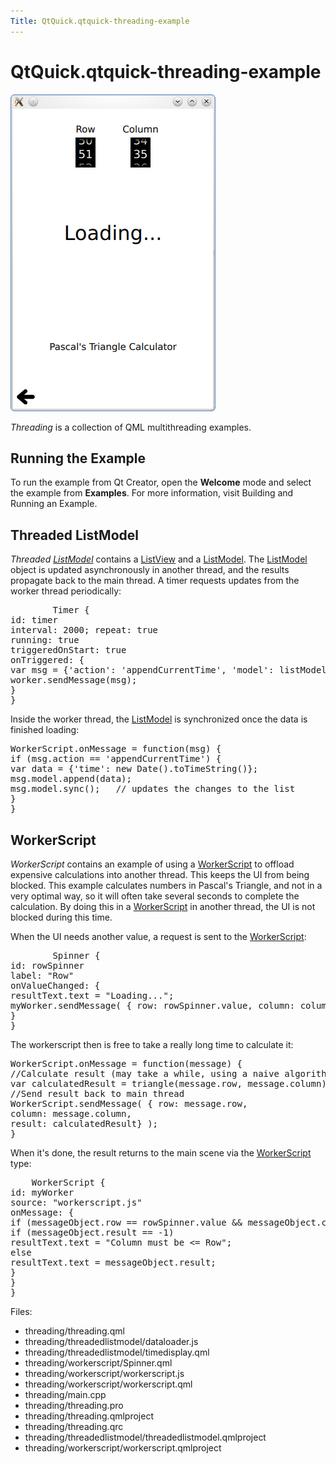 ```yaml
---
Title: QtQuick.qtquick-threading-example
---
```


# QtQuick.qtquick-threading-example

<span class="subtitle"></span>
<!-- $$$threading-description -->
<p class="centerAlign"><img src="../../../media/qml-threading-example.png" alt="" /></p><p><i>Threading</i> is a collection of QML multithreading examples.</p>
<h2 id="running-the-example">Running the Example</h2>
<p>To run the example from Qt Creator, open the <b>Welcome</b> mode and select the example from <b>Examples</b>. For more information, visit Building and Running an Example.</p>
<h2 id="threaded-listmodel">Threaded ListModel</h2>
<p><i>Threaded <a href="QtQuick.qtquick-modelviewsdata-modelview.md#listmodel">ListModel</a></i> contains a <a href="QtQuick.ListView.md">ListView</a> and a <a href="QtQuick.qtquick-modelviewsdata-modelview.md#listmodel">ListModel</a>. The <a href="QtQuick.qtquick-modelviewsdata-modelview.md#listmodel">ListModel</a> object is updated asynchronously in another thread, and the results propagate back to the main thread. A timer requests updates from the worker thread periodically:</p>
<pre class="qml">        <span class="type">Timer</span> {
<span class="name">id</span>: <span class="name">timer</span>
<span class="name">interval</span>: <span class="number">2000</span>; <span class="name">repeat</span>: <span class="number">true</span>
<span class="name">running</span>: <span class="number">true</span>
<span class="name">triggeredOnStart</span>: <span class="number">true</span>
<span class="name">onTriggered</span>: {
var <span class="name">msg</span> = {'action': <span class="string">'appendCurrentTime'</span>, 'model': <span class="name">listModel</span>};
<span class="name">worker</span>.<span class="name">sendMessage</span>(<span class="name">msg</span>);
}
}</pre>
<p>Inside the worker thread, the <a href="QtQuick.qtquick-modelviewsdata-modelview.md#listmodel">ListModel</a> is synchronized once the data is finished loading:</p>
<pre class="js"><span class="name">WorkerScript</span>.<span class="name">onMessage</span> <span class="operator">=</span> <span class="keyword">function</span>(<span class="name">msg</span>) {
<span class="keyword">if</span> (<span class="name">msg</span>.<span class="name">action</span> <span class="operator">==</span> <span class="string">'appendCurrentTime'</span>) {
var <span class="name">data</span> = {'time': new <span class="name">Date</span>().<span class="name">toTimeString</span>()};
<span class="name">msg</span>.<span class="name">model</span>.<span class="name">append</span>(<span class="name">data</span>);
<span class="name">msg</span>.<span class="name">model</span>.<span class="name">sync</span>();   <span class="comment">// updates the changes to the list</span>
}
}</pre>
<h2 id="workerscript">WorkerScript</h2>
<p><i>WorkerScript</i> contains an example of using a <a href="QtQuick.qtquick-threading-example.md#workerscript">WorkerScript</a> to offload expensive calculations into another thread. This keeps the UI from being blocked. This example calculates numbers in Pascal's Triangle, and not in a very optimal way, so it will often take several seconds to complete the calculation. By doing this in a <a href="QtQuick.qtquick-threading-example.md#workerscript">WorkerScript</a> in another thread, the UI is not blocked during this time.</p>
<p>When the UI needs another value, a request is sent to the <a href="QtQuick.qtquick-threading-example.md#workerscript">WorkerScript</a>:</p>
<pre class="qml">        <span class="type">Spinner</span> {
<span class="name">id</span>: <span class="name">rowSpinner</span>
<span class="name">label</span>: <span class="string">&quot;Row&quot;</span>
<span class="name">onValueChanged</span>: {
<span class="name">resultText</span>.<span class="name">text</span> <span class="operator">=</span> <span class="string">&quot;Loading...&quot;</span>;
<span class="name">myWorker</span>.<span class="name">sendMessage</span>( { row: <span class="name">rowSpinner</span>.<span class="name">value</span>, column: <span class="name">columnSpinner</span>.<span class="name">value</span> } );
}
}</pre>
<p>The workerscript then is free to take a really long time to calculate it:</p>
<pre class="js"><span class="name">WorkerScript</span>.<span class="name">onMessage</span> <span class="operator">=</span> <span class="keyword">function</span>(<span class="name">message</span>) {
<span class="comment">//Calculate result (may take a while, using a naive algorithm)</span>
var <span class="name">calculatedResult</span> = <span class="name">triangle</span>(<span class="name">message</span>.<span class="name">row</span>, <span class="name">message</span>.<span class="name">column</span>);
<span class="comment">//Send result back to main thread</span>
<span class="name">WorkerScript</span>.<span class="name">sendMessage</span>( { row: <span class="name">message</span>.<span class="name">row</span>,
column: <span class="name">message</span>.<span class="name">column</span>,
result: <span class="name">calculatedResult</span>} );
}</pre>
<p>When it's done, the result returns to the main scene via the <a href="QtQuick.qtquick-threading-example.md#workerscript">WorkerScript</a> type:</p>
<pre class="qml">    <span class="type">WorkerScript</span> {
<span class="name">id</span>: <span class="name">myWorker</span>
<span class="name">source</span>: <span class="string">&quot;workerscript.js&quot;</span>
<span class="name">onMessage</span>: {
<span class="keyword">if</span> (<span class="name">messageObject</span>.<span class="name">row</span> <span class="operator">==</span> <span class="name">rowSpinner</span>.<span class="name">value</span> <span class="operator">&amp;&amp;</span> <span class="name">messageObject</span>.<span class="name">column</span> <span class="operator">==</span> <span class="name">columnSpinner</span>.<span class="name">value</span>){ <span class="comment">//Not an old result</span>
<span class="keyword">if</span> (<span class="name">messageObject</span>.<span class="name">result</span> <span class="operator">==</span> -<span class="number">1</span>)
<span class="name">resultText</span>.<span class="name">text</span> <span class="operator">=</span> <span class="string">&quot;Column must be &lt;= Row&quot;</span>;
<span class="keyword">else</span>
<span class="name">resultText</span>.<span class="name">text</span> <span class="operator">=</span> <span class="name">messageObject</span>.<span class="name">result</span>;
}
}
}</pre>
<p>Files:</p>
<ul>
<li>threading/threading.qml</li>
<li>threading/threadedlistmodel/dataloader.js</li>
<li>threading/threadedlistmodel/timedisplay.qml</li>
<li>threading/workerscript/Spinner.qml</li>
<li>threading/workerscript/workerscript.js</li>
<li>threading/workerscript/workerscript.qml</li>
<li>threading/main.cpp</li>
<li>threading/threading.pro</li>
<li>threading/threading.qmlproject</li>
<li>threading/threading.qrc</li>
<li>threading/threadedlistmodel/threadedlistmodel.qmlproject</li>
<li>threading/workerscript/workerscript.qmlproject</li>
</ul>
<!-- @@@threading -->
